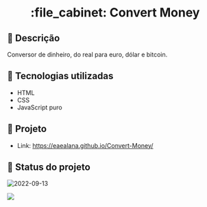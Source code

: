 <h1 align="center">:file_cabinet: Convert Money</h1>

## :memo: Descrição
Conversor de dinheiro, do real para euro, dólar e bitcoin.

## :wrench: Tecnologias utilizadas
* HTML
* CSS
* JavaScript puro

## :rocket: Projeto
* Link: <a href="https://eaealana.github.io/Convert-Money/">https://eaealana.github.io/Convert-Money/</a>

## :dart: Status do projeto
![2022-09-13](https://user-images.githubusercontent.com/85882161/189972923-04b734cd-9203-4083-90e6-4eec61094492.png)


<img src="https://img.shields.io/badge/STATUS-CONCLU%C3%8DDO-brightgreen">
